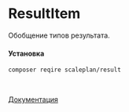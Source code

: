 # ResultItem

Обобщение типов результата.

#### Установка

``
composer reqire scaleplan/result
``

<br>

[Документация](docs_ru)

